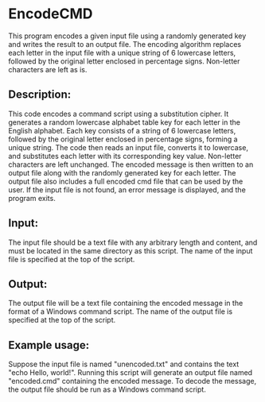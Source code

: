 # EncodeCMD
This program encodes a given input file using a randomly generated key and writes the result to an output file. The encoding algorithm replaces each letter in the input file with a unique string of 6 lowercase letters, followed by the original letter enclosed in percentage signs. Non-letter characters are left as is.

## Description:
This code encodes a command script using a substitution cipher. It generates a random lowercase alphabet table key for each
letter in the English alphabet. Each key consists of a string of 6 lowercase letters, followed by the original letter
enclosed in percentage signs, forming a unique string. The code then reads an input file, converts it to lowercase,
and substitutes each letter with its corresponding key value. Non-letter characters are left unchanged. The encoded
message is then written to an output file along with the randomly generated key for each letter. The output file
also includes a full encoded cmd file that can be used by the user. If the input file is not found, an error message is
displayed, and the program exits.

## Input:
The input file should be a text file with any arbitrary length and content, and must be located in the same directory
as this script. The name of the input file is specified at the top of the script.

## Output:
The output file will be a text file containing the encoded message in the format of a Windows command script. The name
of the output file is specified at the top of the script.

## Example usage:
Suppose the input file is named "unencoded.txt" and contains the text "echo Hello, world!". Running this script will
generate an output file named "encoded.cmd" containing the encoded message. To decode the message, the output file
should be run as a Windows command script.
